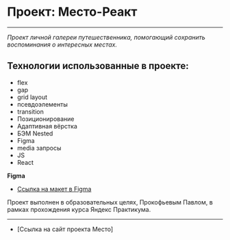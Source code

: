 # Проект: Место-Реакт
***
_Проект личной галереи путешественника, помогающий сохранить воспоминания о интересных местах._

## __Технологии использованные в проекте:__

* flex
* gap
* grid layout
* псевдоэлементы
* transition
* Позиционирование
* Адаптивная вёрстка
* БЭМ Nested
* Figma
* media запросы
* JS
* React

**Figma**

* [Ссылка на макет в Figma](https://www.figma.com/file/2cn9N9jSkmxD84oJik7xL7/JavaScript.-Sprint-4?node-id=0%3A1)


Проект выполнен в образовательных целях, Прокофьевым Павлом,
в рамках прохождения курса Яндекс Практикума.

***

* [Ссылка на сайт проекта Место] 


